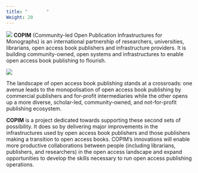 ```yaml
---
title: " ‎  ‎  ‎  ‎"
Weight: 20
---
```

![](/images/testphoto/copim-header.jpg)
**COPIM** (Community-led Open Publication Infrastructures for Monographs) is an international partnership of researchers, universities, librarians, open access book publishers and infrastructure providers. It is building community-owned, open systems and infrastructures to enable open access book publishing to flourish.

![](/images/philipp-berndt-5i0GnoTTjSE-unsplash.jpg)

The landscape of open access book publishing stands at a crossroads: one avenue leads to the monopolisation of open access book publishing by commercial publishers and for-profit intermediaries while the other opens up a more diverse, scholar-led, community-owned, and not-for-profit publishing ecosystem. 

**COPIM** is a project dedicated towards supporting these second sets of possibility. It does so by delivering major improvements in the infrastructures used by open access book publishers and those publishers making a transition to open access books. COPIM’s innovations will enable more productive collaborations between people (including librarians, publishers, and researchers) in the open access landscape and expand opportunities to develop the skills necessary to run open access publishing operations.
